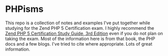 # PHPisms

This repo is a collection of notes and examples I've put together while studying for the Zend PHP 5 Certification exam. I highly recommend the [Zend PHP 5 Certification Study Guide, 3rd Edition](https://www.phparch.com/books/zend-php-5-certification-study-guide-3rd-edition/) even if you do not plan on taking the exam. Most of the information here is from that book, the PHP docs and a few blogs. I've tried to cite where appropriate. Lots of great information.
